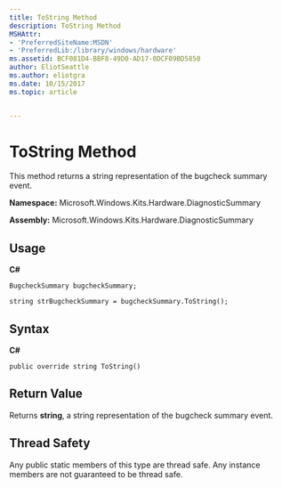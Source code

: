 ```yaml
---
title: ToString Method
description: ToString Method
MSHAttr:
- 'PreferredSiteName:MSDN'
- 'PreferredLib:/library/windows/hardware'
ms.assetid: BCF081D4-BBF8-49D0-AD17-0DCF09BD5850
author: EliotSeattle
ms.author: eliotgra
ms.date: 10/15/2017
ms.topic: article


---
```


# ToString Method


This method returns a string representation of the bugcheck summary event.

**Namespace:** Microsoft.Windows.Kits.Hardware.DiagnosticSummary

**Assembly:** Microsoft.Windows.Kits.Hardware.DiagnosticSummary

## <span id="Usage"></span><span id="usage"></span><span id="USAGE"></span>Usage


**C#**

`BugcheckSummary bugcheckSummary;`

`string strBugcheckSummary = bugcheckSummary.ToString();`

## <span id="Syntax"></span><span id="syntax"></span><span id="SYNTAX"></span>Syntax


**C#**

`public override string ToString()`

## <span id="Return_Value"></span><span id="return_value"></span><span id="RETURN_VALUE"></span>Return Value


Returns **string**, a string representation of the bugcheck summary event.

## <span id="Thread_Safety"></span><span id="thread_safety"></span><span id="THREAD_SAFETY"></span>Thread Safety


Any public static members of this type are thread safe. Any instance members are not guaranteed to be thread safe.

 

 






